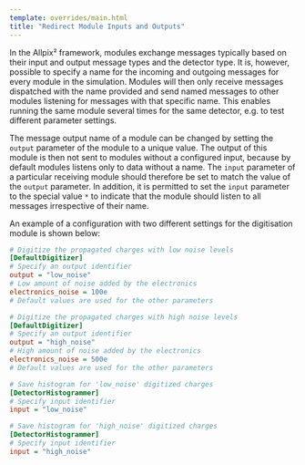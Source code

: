 ```yaml
---
template: overrides/main.html
title: "Redirect Module Inputs and Outputs"
---
```


In the Allpix² framework, modules exchange messages typically based on
their input and output message types and the detector type. It is,
however, possible to specify a name for the incoming and outgoing
messages for every module in the simulation. Modules will then only
receive messages dispatched with the name provided and send named
messages to other modules listening for messages with that specific
name. This enables running the same module several times for the same
detector, e.g. to test different parameter settings.

The message output name of a module can be changed by setting the
`output` parameter of the module to a unique value. The output of this
module is then not sent to modules without a configured input, because
by default modules listens only to data without a name. The `input`
parameter of a particular receiving module should therefore be set to
match the value of the `output` parameter. In addition, it is permitted
to set the `input` parameter to the special value `*` to indicate that
the module should listen to all messages irrespective of their name.

An example of a configuration with two different settings for the
digitisation module is shown below:

``` {.ini frame="single" framesep="3pt" breaklines="true" tabsize="2" linenos=""}
# Digitize the propagated charges with low noise levels
[DefaultDigitizer]
# Specify an output identifier
output = "low_noise"
# Low amount of noise added by the electronics
electronics_noise = 100e
# Default values are used for the other parameters

# Digitize the propagated charges with high noise levels
[DefaultDigitizer]
# Specify an output identifier
output = "high_noise"
# High amount of noise added by the electronics
electronics_noise = 500e
# Default values are used for the other parameters

# Save histogram for 'low_noise' digitized charges
[DetectorHistogrammer]
# Specify input identifier
input = "low_noise"

# Save histogram for 'high_noise' digitized charges
[DetectorHistogrammer]
# Specify input identifier
input = "high_noise"
```